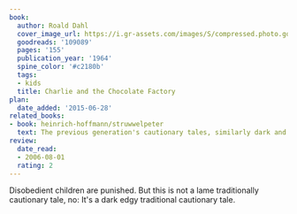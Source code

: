 ```yaml
---
book:
  author: Roald Dahl
  cover_image_url: https://i.gr-assets.com/images/S/compressed.photo.goodreads.com/books/1550934403l/109089._SX98_.jpg
  goodreads: '109089'
  pages: '155'
  publication_year: '1964'
  spine_color: '#c2180b'
  tags:
  - kids
  title: Charlie and the Chocolate Factory
plan:
  date_added: '2015-06-28'
related_books:
- book: heinrich-hoffmann/struwwelpeter
  text: The previous generation's cautionary tales, similarly dark and edgy and self-righteous.
review:
  date_read:
  - 2006-08-01
  rating: 2
---
```


Disobedient children are punished. But this is not a lame traditionally cautionary tale, no: It's a dark edgy
traditional cautionary tale.
